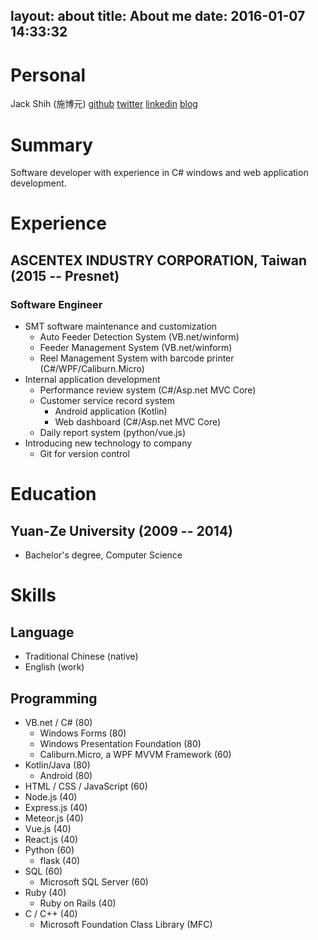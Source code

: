 layout: about
title: About me
date: 2016-01-07 14:33:32
---
# Personal
Jack Shih (施博元)
[github](https://github.com/randomdize)
[twitter](https://twitter.com/randomdize)
[linkedin](https://www.linkedin.com/in/randomdize)
[blog](https://randomdize.github.io)

# Summary
Software developer with experience in C# windows and web application development. 

# Experience
## ASCENTEX INDUSTRY CORPORATION, Taiwan (2015 -- Presnet)
### Software Engineer
* SMT software maintenance and customization
  * Auto Feeder Detection System (VB.net/winform)
  * Feeder Management System (VB.net/winform)
  * Reel Management System with barcode printer (C#/WPF/Caliburn.Micro)
* Internal application development
  * Performance review system (C#/Asp.net MVC Core)
  * Customer service record system
    * Android application (Kotlin)
    * Web dashboard (C#/Asp.net MVC Core)
  * Daily report system (python/vue.js)
* Introducing new technology to company
  * Git for version control

# Education
## Yuan-Ze University (2009 -- 2014)
* Bachelor's degree, Computer Science

# Skills
## Language
* Traditional Chinese (native)
* English (work)

## Programming
* VB.net / C# (80)
  * Windows Forms (80) 
  * Windows Presentation Foundation (80)
  * Caliburn.Micro, a WPF MVVM Framework (60)
* Kotlin/Java (80)
  * Android (80)
*  HTML / CSS / JavaScript (60)
  * Node.js (40)
  * Express.js (40)
  * Meteor.js (40)
  * Vue.js (40)
  * React.js (40)
* Python (60)
  * flask (40)
* SQL (60)
  * Microsoft SQL Server (60)
* Ruby (40)
  * Ruby on Rails (40)
* C / C++ (40)
  * Microsoft Foundation Class Library (MFC)
